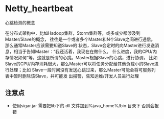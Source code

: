 # Netty_heartbeat
 心跳检测的概念

 在分布式架构中，比如Hadoop集群，Storm集群等，或多或少都涉及到Master/Slave的概念，
 往往是一个或者多个Master和N个Slave之间进行通信。那么通常Master应该需要知道Slave的
 状态，Slave会定时的向Master进行发送消息，相当于告知Master：“我还活着，我现在在做什么，
 什么进度，我的CPU/内存情况如何”等，这就是所谓的心跳。Master根据Slave的心跳，进行协调，
 比如Slave的CPU/内存消耗很大，那么Master可以将任务分配给其他负载小的Slave进行处理；比如
 Slave一段时间没有发送心跳过来，那么Master可能会将可服务列表中暂时删除该Slave，并可能发
 出报警，告知运维/开发人员进行处理

 ## 注意点
 - 使用sigar.jar 需要把lib下的.dll 文件加到%java_home%/bin 目录下
 否则会报错